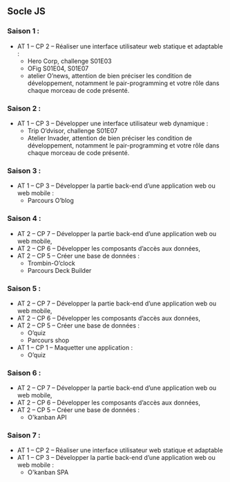 ## Socle JS
### Saison 1 : 
- AT 1 – CP 2 – Réaliser une interface utilisateur web statique et adaptable :
    - Hero Corp, challenge S01E03
    - OFig S01E04, S01E07
    - atelier O’news, attention de bien préciser les condition de développement, notamment le pair-programming et votre rôle dans chaque morceau de code présenté.
### Saison 2 : 
- AT 1 – CP 3 – Développer une interface utilisateur web dynamique :
    - Trip O’dvisor, challenge S01E07
    - Atelier Invader, attention de bien préciser les condition de développement, notamment le pair-programming et votre rôle dans chaque morceau de code présenté.
### Saison 3 : 
- AT 1 – CP 3 – Développer la partie back-end d’une application web ou web mobile :
    - Parcours O’blog
### Saison 4 :
- AT 2 – CP 7 – Développer la partie back-end d’une application web ou web mobile,
- AT 2 – CP 6 – Développer les composants d’accès aux données,
- AT 2 – CP 5 – Créer une base de données :
    - Trombin-O’clock
    - Parcours Deck Builder
### Saison 5 :
- AT 2 – CP 7 – Développer la partie back-end d’une application web ou web mobile,
- AT 2 – CP 6 – Développer les composants d’accès aux données,
- AT 2 – CP 5 – Créer une base de données :
    - O’quiz
    - Parcours shop
- AT 1 – CP 1 – Maquetter une application :
    - O’quiz

### Saison 6 :
- AT 2 – CP 7 – Développer la partie back-end d’une application web ou web mobile,
- AT 2 – CP 6 – Développer les composants d’accès aux données,
- AT 2 – CP 5 – Créer une base de données :
	- O'kanban API

### Saison 7 :
- AT 1 – CP 2 – Réaliser une interface utilisateur web statique et adaptable
- AT 1 – CP 3 – Développer la partie back-end d’une application web ou web mobile :
	- O'kanban SPA
